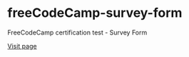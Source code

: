 # freeCodeCamp-survey-form
FreeCodeCamp certification test - Survey Form

[Visit page](https://shubha360.github.io/freecodecamp-survey-form/)
